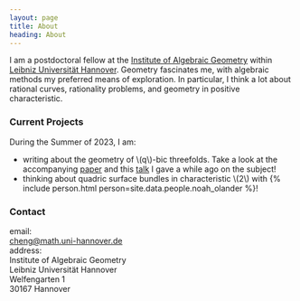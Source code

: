 ```yaml
---
layout: page
title: About
heading: About
---
```


I am a postdoctoral fellow at the
[Institute of Algebraic Geometry](https://www.iag.uni-hannover.de/en/) within
[Leibniz Universität Hannover](https://www.uni-hannover.de/en/).
Geometry fascinates me, with algebraic methods my preferred means of
exploration. In particular, I think a lot about rational curves,
rationality problems, and geometry in positive characteristic.

### Current Projects
During the Summer of 2023, I am:

-   writing about the geometry of \\(q\\)-bic threefolds. Take a look at the
    accompanying [paper](/assets/qbic-fanos.pdf) and this
    [talk](https://www.youtube.com/watch?v=0xx6MBSB1BY) I gave a while ago on
    the subject!
-   thinking about quadric surface bundles in characteristic \\(2\\) with
   {% include person.html person=site.data.people.noah_olander %}!

### Contact
<div class="contact">
email: <br/>
<a id="email" href="mailto:cheng@math.uni-hannover.de">cheng@math.uni-hannover.de</a><br/>
address:<br/>
<div id="address">
Institute of Algebraic Geometry<br/>
Leibniz Universität Hannover<br/>
Welfengarten 1<br/>
30167 Hannover<br/>
</div>
</div>
